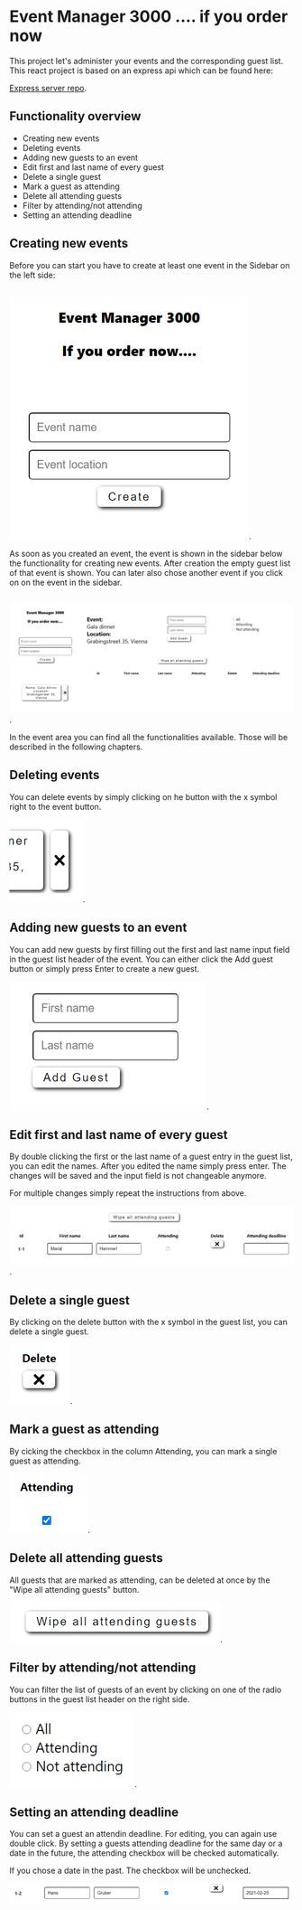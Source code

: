 # Event Manager 3000 .... if you order now

This project let's administer your events and the corresponding guest list. This react project is based on an express api which can be found here:

[Express server repo](uebriges/express-server-for-react-guestlist).

## Functionality overview

- Creating new events
- Deleting events
- Adding new guests to an event
- Edit first and last name of every guest
- Delete a single guest
- Mark a guest as attending
- Delete all attending guests
- Filter by attending/not attending
- Setting an attending deadline

## Creating new events

Before you can start you have to create at least one event in the Sidebar on the left side:<br/><br/>

![Start screen](./Screenshots/CreateEvent.png).

As soon as you created an event, the event is shown in the sidebar below the functionality for creating new events. After creation the empty guest list of that event is shown. You can later also chose another event if you click on on the event in the sidebar. <br/><br/>

![New Event](./Screenshots/NewEvent.png).

In the event area you can find all the functionalities available. Those will be described in the following chapters.

## Deleting events

You can delete events by simply clicking on he button with the x symbol right to the event button.

![New Event](./Screenshots/DeleteEvent.png).

## Adding new guests to an event

You can add new guests by first filling out the first and last name input field in the guest list header of the event. You can either click the Add guest button or simply press Enter to create a new guest.

![New Guest](./Screenshots/NewGuest.png).

## Edit first and last name of every guest

By double clicking the first or the last name of a guest entry in the guest list, you can edit the names. After you edited the name simply press enter. The changes will be saved and the input field is not changeable anymore.

For multiple changes simply repeat the instructions from above.

![Change first and last name](./Screenshots/ChangeNames.png).

## Delete a single guest

By clicking on the delete button with the x symbol in the guest list, you can delete a single guest.

![Delete single guest](./Screenshots/DeleteGuest.png).

## Mark a guest as attending

By cicking the checkbox in the column Attending, you can mark a single guest as attending.

![Attending checkbox](./Screenshots/Attending.png).

## Delete all attending guests

All guests that are marked as attending, can be deleted at once by the "Wipe all attending guests" button.

![Delete attending guests](./Screenshots/DeleteAttendingGuests.png).

## Filter by attending/not attending

You can filter the list of guests of an event by clicking on one of the radio buttons in the guest list header on the right side.

![Filter guests](./Screenshots/Filter.png).

## Setting an attending deadline

You can set a guest an attendin deadline. For editing, you can again use double click. By setting a guests attending deadline for the same day or a date in the future, the attending checkbox will be checked automatically.

If you chose a date in the past. The checkbox will be unchecked.

![Set attending deadline](./Screenshots/AttendingDeadline.png)
